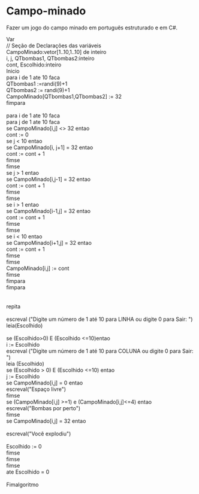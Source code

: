 # Campo-minado
Fazer um jogo do campo minado em português estruturado e em C#. <br>

Var<br>
// Seção de Declarações das variáveis <br>
CampoMinado:vetor[1..10,1..10] de inteiro<br>
i, j, QTbombas1, QTbombas2:inteiro<br>
cont, Escolhido:inteiro<br>
Inicio<br>
para i de 1 ate 10 faca<br>
QTbombas1 :=randi(9)+1<br>
QTbombas2 := randi(9)+1<br>
CampoMinado[QTbombas1,QTbombas2] := 32<br>
fimpara<br>
<br>
para i de 1 ate 10 faca<br>
para j de 1 ate 10 faca<br>
se CampoMinado[i,j] <> 32 entao<br>
cont := 0<br>
se j < 10 entao<br>
se CampoMinado[i, j+1] = 32 entao<br>
cont := cont + 1<br>
fimse<br>
fimse<br>
se j > 1 entao<br>
se CampoMinado[i,j-1] = 32 entao<br>
cont := cont + 1<br>
fimse<br>
fimse<br>
se i > 1 entao<br>
se CampoMinado[i-1,j] = 32 entao<br>
cont := cont + 1<br>
fimse<br>
fimse<br>
se i < 10 entao<br>
se CampoMinado[i+1,j] = 32 entao<br>
cont := cont + 1<br>
fimse<br>
fimse<br>
CampoMinado[i,j] := cont<br>
fimse<br>
fimpara<br>
fimpara<br>
<br>
<br>
repita<br>
<br>
escreval ("Digite um número de 1 até 10 para LINHA ou digite 0 para Sair: ")<br>
leia(Escolhido)<br>
<br>
se (Escolhido>0) E (Escolhido <=10)entao<br>
i := Escolhido<br>
escreval ("Digite um número de 1 até 10 para COLUNA ou digite 0 para Sair: ")<br>
leia (Escolhido)<br>
se (Escolhido > 0) E (Escolhido <=10) entao<br>
j := Escolhido<br>
se CampoMinado[i,j] = 0 entao<br>
escreval("Espaço livre")<br>
fimse<br>
se (CampoMinado[i,j] >=1) e (CampoMinado[i,j]<=4) entao<br>
             escreval("Bombas por perto")<br>
           fimse<br>
 se CampoMinado[i,j] = 32 entao<br>
<br>
              escreval("Você explodiu")<br>
<br>
Escolhido := 0<br>
fimse<br>
fimse<br>
fimse<br>
ate Escolhido = 0<br>
<br>
Fimalgoritmo<br>
